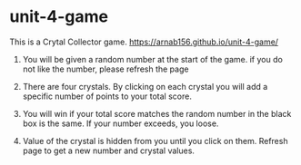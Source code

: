 # unit-4-game
This is a Crytal Collector game.
https://arnab156.github.io/unit-4-game/

1. You will be given a random number at the start of the game. if you do not like the number, please refresh the page

2. There are four crystals. By clicking on each crystal you will add a specific number of points to your total score.

3. You will win if your total score matches the random number in the black box is the same. If your number exceeds, you loose.

4. Value of the crystal is hidden from you until you click on them. Refresh page to get a new number and crystal values.
